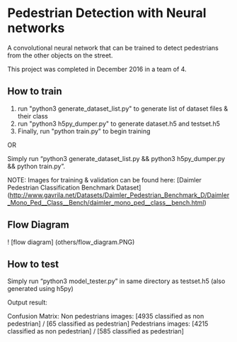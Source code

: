 ﻿# Pedestrian Detection with Neural networks

A convolutional neural network that can be trained to detect pedestrians from the other objects on the street.

This project was completed in December 2016 in a team of 4.

## How to train
1. run "python3 generate_dataset_list.py" to generate list of dataset files & their class
2. run "python3 h5py_dumper.py" to generate dataset.h5 and testset.h5
3. Finally, run "python train.py" to begin training

OR

Simply run “python3 generate_dataset_list.py && python3 h5py_dumper.py && python train.py”.

NOTE: Images for training & validation can be found here: [Daimler Pedestrian Classification Benchmark Dataset] (http://www.gavrila.net/Datasets/Daimler_Pedestrian_Benchmark_D/Daimler_Mono_Ped__Class__Bench/daimler_mono_ped__class__bench.html)

## Flow Diagram

! [flow diagram] (others/flow_diagram.PNG)

## How to test
Simply run “python3 model_tester.py” in same directory as testset.h5 (also generated using h5py)

Output result:

Confusion Matrix:
Non pedestrians images: [4935 classified as non pedestrian] / [65 classified as pedestrian]
Pedestrians images: [4215 classified as non pedestrian] / [585 classified as pedestrian]
